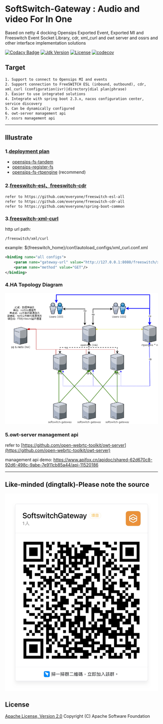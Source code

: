 # SoftSwitch-Gateway : Audio and video For In One

Based on netty 4 docking Opensips Exported Event, Exported MI and Freeswitch Event Socket Library, cdr, xml_curl and owt server
 and ossrs and other interface implementation solutions

[![Codacy Badge](https://app.codacy.com/project/badge/Grade/74f187c0039a40dd9f044c4def3517d2)](https://www.codacy.com/gh/Atoms-Cat/softswitch-gateway/dashboard?utm_source=github.com&amp;utm_medium=referral&amp;utm_content=Atoms-Cat/softswitch-gateway&amp;utm_campaign=Badge_Grade)
[![Jdk Version](https://img.shields.io/badge/JDK-1.8-green.svg)](https://img.shields.io/badge/JDK-1.8-green.svg)
[![License](https://img.shields.io/badge/license-Apache%202-4EB1BA.svg)](https://www.apache.org/licenses/LICENSE-2.0.html)
[![codecov](https://codecov.io/gh/HowellYan/softswitch-gateway/branch/main/graph/badge.svg?token=DH9SNP7V5F)](https://codecov.io/gh/HowellYan/softswitch-gateway)

## Target
```text
1. Support to connect to Opensips MI and events
2. Support connection to FreeSWITCH ESL (inbound, outbound), cdr, xml_curl (configuration(ivr)|directory|dial plan|phrase)
3. Easier to use integrated solutions
4. Integrate with spring boot 2.3.x, nacos configuration center, service discovery
5. Can be dynamically configured
6. owt-server management api
7. ossrs management api
```

---

## Illustrate

### 1.[deployment plan](doc)

* [opensips-fs-tandem](doc/DeploymentPlan1.md)
* [opensips-register-fs](doc/DeploymentPlan3.md)
* [opensips-fs-rtpengine](doc/DeploymentPlan4.md) (recommend)

### 2.[freeswitch-esl、freeswitch-cdr](https://github.com/everyone)

    refer to https://github.com/everyone/freeswitch-esl-all
    refer to https://github.com/everyone/freeswitch-cdr-all
    refer to https://github.com/everyone/spring-boot-common

### 3.[freeswitch-xml-curl](freeswitch-xml-curl/README.md)

http url path:

    /freeswitch/xml/curl

example: ${freeswitch_home}/conf/autoload_configs/xml_curl.conf.xml

```xml
<binding name="all configs">
    <param name="gateway-url" value="http://127.0.0.1:8080/freeswitch/xml/curl" bindings="dialplan|configuration|directory|phrases"/>
    <param name="method" value="GET"/>
</binding>
```


### 4.HA Topology Diagram

![](doc/img/opensips-fs-app.png)

### 5.owt-server management api
refer to [https://github.com/open-webrtc-toolkit/owt-server](https://github.com/open-webrtc-toolkit/owt-server)

management api demo: https://www.apifox.cn/apidoc/shared-62d670c8-92d6-498c-9abe-7e911cb85a44/api-11520186 

---

## Like-minded (dingtalk)-Please note the source

![微信](doc/img/dingding.JPG)

## License

[Apache License, Version 2.0](http://www.apache.org/licenses/LICENSE-2.0.html) Copyright (C) Apache Software Foundation
